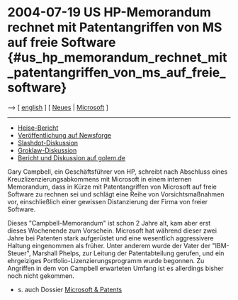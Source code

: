 # 2004-07-19 US HP-Memorandum rechnet mit Patentangriffen von MS auf freie Software {#us_hp_memorandum_rechnet_mit_patentangriffen_von_ms_auf_freie_software}

\--\> \[ [ english](Campbell040719En "wikilink") \] \[ [
Neues](SwpatcninoDe "wikilink") \| [
Microsoft](SwpatmicrosoftEn "wikilink") \]

------------------------------------------------------------------------

-   [Heise-Bericht](http://www.heise.de/newsticker/meldung/49234/ "wikilink")
-   [Veröffentlichung auf
    Newsforge](http://www.newsforge.com/article.pl?sid=04/07/19/2315200 "wikilink")
-   [Slashdot-Diskussion](http://yro.slashdot.org/yro/04/07/20/0055233.shtml?tid=155&tid=109&tid=123 "wikilink")
-   [Groklaw-Diskussion](http://www.groklaw.net/article.php?story=20040712104852353 "wikilink")
-   [Bericht und Diskussion auf
    golem.de](http://golem.de/0407/32450.html "wikilink")

Gary Campbell, ein Geschäftsführer von HP, schreibt nach Abschluss eines
Kreuzlizenzierungsabkommens mit Microsoft in einem internen Memorandum,
dass in Kürze mit Patentangriffen von Microsoft auf freie Software zu
rechnen sei und schlägt eine Reihe von Vorsichtsmaßnahmen vor,
einschließlich einer gewissen Distanzierung der Firma von freier
Software.

Dieses \"Campbell-Memorandum\" ist schon 2 Jahre alt, kam aber erst
dieses Wochenende zum Vorschein. Microsoft hat während dieser zwei Jahre
bei Patenten stark aufgerüstet und eine wesentlich aggressivere Haltung
eingenommen als früher. Unter anderem wurde der Vater der
\"IBM-Steuer\", Marshall Phelps, zur Leitung der Patentabteilung
gerufen, und ein ehrgeiziges Portfolio-Lizenzierungsprogramm wurde
begonnen. Zu Angriffen in dem von Campbell erwarteten Umfang ist es
allerdings bisher noch nicht gekommen.

-   s\. auch Dossier [ Microsoft & Patents](SwpatmicrosoftEn "wikilink")
